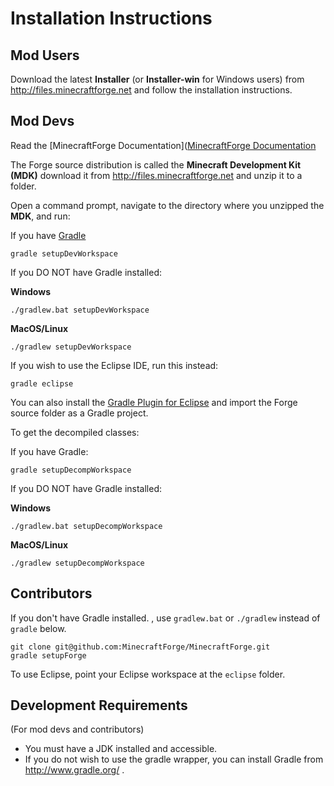 # Installation Instructions

## Mod Users

Download the latest **Installer** (or **Installer-win** for Windows users) from http://files.minecraftforge.net and follow the installation instructions.

## Mod Devs

Read the [MinecraftForge Documentation]([MinecraftForge Documentation](http://http://mcforge.readthedocs.io/)

The Forge source distribution is called the **Minecraft Development Kit (MDK)** download it from http://files.minecraftforge.net and unzip it to a folder.

Open a command prompt, navigate to the directory where you unzipped the **MDK**, and run:

If you have [Gradle](https://docs.gradle.org/current/userguide/installation.html)

    gradle setupDevWorkspace

If you DO NOT have Gradle installed:

**Windows**

    ./gradlew.bat setupDevWorkspace

**MacOS/Linux**

    ./gradlew setupDevWorkspace

If you wish to use the Eclipse IDE, run this instead:

    gradle eclipse 
    
You can also install the [Gradle Plugin for Eclipse](https://marketplace.eclipse.org/content/gradle-sts-integration-eclipse) and import the Forge source folder as a Gradle project.

To get the decompiled classes:

If you have Gradle:

    gradle setupDecompWorkspace

If you DO NOT have Gradle installed:

**Windows**

    ./gradlew.bat setupDecompWorkspace

**MacOS/Linux**

    ./gradlew setupDecompWorkspace

##  Contributors

If you don't have Gradle installed. , use `gradlew.bat` or `./gradlew` instead of `gradle` below.

    git clone git@github.com:MinecraftForge/MinecraftForge.git
    gradle setupForge

To use Eclipse, point your Eclipse workspace at the `eclipse` folder.

## Development Requirements 
(For mod devs and contributors)

  - You must have a JDK installed and accessible.
  - If you do not wish to use the gradle wrapper, you can install Gradle from http://www.gradle.org/ .
 
